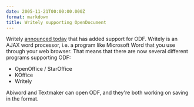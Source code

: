 ```yaml
---
date: 2005-11-21T00:00:00.000Z
format: markdown
title: Writely supporting OpenDocument
---
```


Writely <a href="http://www.writely.com/View.aspx?docid=afmc9ph7txv2">announced today</a> that has added support for ODF. Writely is an AJAX word processor, i.e. a program like Microsoft Word that you use through your web browser.
That means that there are now several different programs supporting ODF:
<ul>
<li>OpenOffice / StarOffice</li>
<li>KOffice</li>
<li>Writely</li>
</ul>
Abiword and Textmaker can open ODF, and they're both working on saving in the format.
